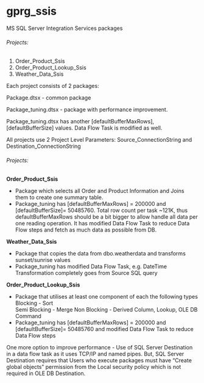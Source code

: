# gprg_ssis
MS SQL Server Integration Services packages

###### Projects:

1. Order_Product_Ssis
2. Order_Product_Lookup_Ssis
3. Weather_Data_Ssis




Each project consists of 2 packages:

Package.dtsx - common package

Package_tuning.dtsx - package with performance improvement.

Package_tuning.dtsx has another [defaultBufferMaxRows], [defaultBufferSize] values. Data Flow Task is modified as well.

All projects use 2 Project Level Parameters: Source_ConnectionString and Destination_ConnectionString




###### Projects:

**Order_Product_Ssis**

- Package which  selects all Order and Product Information and Joins them to create one summary table.
- Package_tuning has [defaultBufferMaxRows] = 200000 and [defaultBufferSize]= 50485760. Total row count per task ~121K,
thus defaultBufferMaxRows should be a bit bigger to allow handle all data per one reading operation. It has modified Data Flow Task to reduce Data Flow steps and fetch as much data as possible from DB.


**Weather_Data_Ssis**

- Package that copies the data from dbo.weatherdata and transforms sunset/sunrise values
- Package_tuning has modified Data Flow Task, e.g. DateTime Transformation completely goes from Source SQL query


**Order_Product_Lookup_Ssis**

 - Package that utilises at least one component of each the following types
Blocking -  Sort              
Semi Blocking - Merge
Non Blocking - Derived Column, Lookup,   OLE DB Command
- Package_tuning has [defaultBufferMaxRows] = 200000 and [defaultBufferSize]= 50485760  and modified Data Flow Task to reduce Data Flow steps

One more option to improve performance - Use of SQL Server Destination in a data flow task as it uses TCP/IP and named pipes.
But, SQL Server Destination requires that Users who execute packages must have “Create global objects” permission from the Local security policy which is not required in OLE DB Destination.

